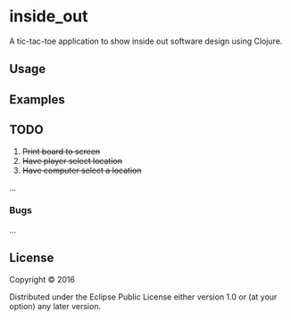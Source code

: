 # inside_out

A tic-tac-toe application to show inside out software design using Clojure.

## Usage



## Examples

## TODO

1.  ~~Print board to screen~~
1.  ~~Have player select location~~  
1.  ~~Have computer select a location~~

...

### Bugs

...

## License

Copyright © 2016

Distributed under the Eclipse Public License either version 1.0 or (at
your option) any later version.
